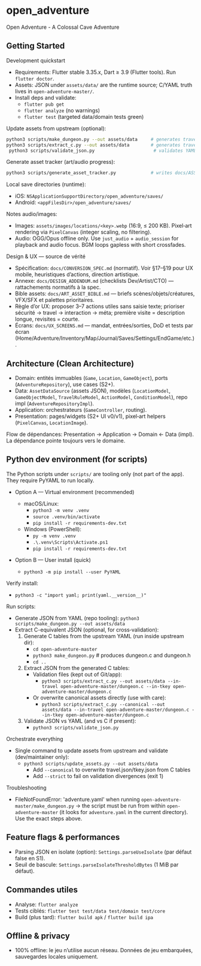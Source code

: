 # open_adventure

Open Adventure - A Colossal Cave Adventure

## Getting Started

Development quickstart

- Requirements: Flutter stable 3.35.x, Dart ≥ 3.9 (Flutter tools). Run `flutter doctor`.
- Assets: JSON under `assets/data/` are the runtime source; C/YAML truth lives in `open-adventure-master/`.
- Install deps and validate:
  - `flutter pub get`
  - `flutter analyze` (no warnings)
  - `flutter test` (targeted data/domain tests green)

Update assets from upstream (optional):

```bash
python3 scripts/make_dungeon.py --out assets/data     # generates travel.json + tkey.json
python3 scripts/extract_c.py --out assets/data        # generates travel_c.json + tkey_c.json (for validation)
 python3 scripts/validate_json.py                      # validates YAML → JSON consistency
```

Generate asset tracker (art/audio progress):

```bash
python3 scripts/generate_asset_tracker.py             # writes docs/ASSET_TRACKER.md
```

Local save directories (runtime):

- iOS: `NSApplicationSupportDirectory/open_adventure/saves/`
- Android: `<appFilesDir>/open_adventure/saves/`

Notes audio/images:

- Images: `assets/images/locations/<key>.webp` (16:9, ≤ 200 KB). Pixel‑art rendering via `PixelCanvas` (integer scaling, no filtering).
- Audio: OGG/Opus offline only. Use `just_audio` + `audio_session` for playback and audio focus. BGM loops gapless with short crossfades.

Design & UX — source de vérité

- Spécification: `docs/CONVERSION_SPEC.md` (normatif). Voir §17–§19 pour UX mobile, heuristiques d’actions, direction artistique.
- Annexe: `docs/DESIGN_ADDENDUM.md` (checklists Dev/Artist/CTO) — rattachements normatifs à la spec.
- Bible assets: `docs/ART_ASSET_BIBLE.md` — briefs scènes/objets/créatures, VFX/SFX et palettes prioritaires.
- Règle d’or UX: proposer 3–7 actions utiles sans saisie texte; prioriser sécurité → travel → interaction → méta; première visite = description longue, revisites = courte.
- Écrans: `docs/UX_SCREENS.md` — mandat, entrées/sorties, DoD et tests par écran (Home/Adventure/Inventory/Map/Journal/Saves/Settings/EndGame/etc.).

## Architecture (Clean Architecture)

- Domain: entités immuables (`Game`, `Location`, `GameObject`), ports (`AdventureRepository`), use cases (S2+).
- Data: `AssetDataSource` (assets JSON), modèles (`LocationModel`, `GameObjectModel`, `TravelRuleModel`, `ActionModel`, `ConditionModel`), repo impl (`AdventureRepositoryImpl`).
- Application: orchestrateurs (`GameController`, routing).
- Presentation: pages/widgets (S2+ UI v0/v1), pixel‑art helpers (`PixelCanvas`, `LocationImage`).

Flow de dépendances: Presentation → Application → Domain ← Data (impl). La dépendance pointe toujours vers le domaine.

## Python dev environment (for scripts)

The Python scripts under `scripts/` are tooling only (not part of the app). They require PyYAML to run locally.

- Option A — Virtual environment (recommended)
  - macOS/Linux:
    - `python3 -m venv .venv`
    - `source .venv/bin/activate`
    - `pip install -r requirements-dev.txt`
  - Windows (PowerShell):
    - `py -m venv .venv`
    - `.\.venv\Scripts\Activate.ps1`
    - `pip install -r requirements-dev.txt`

- Option B — User install (quick)
  - `python3 -m pip install --user PyYAML`

Verify install:

- `python3 -c "import yaml; print(yaml.__version__)"`

Run scripts:

- Generate JSON from YAML (repo tooling): `python3 scripts/make_dungeon.py --out assets/data`
- Extract C-equivalent JSON (optional, for cross‑validation):
  1) Generate C tables from the upstream YAML (run inside upstream dir):
     - `cd open-adventure-master`
     - `python3 make_dungeon.py`   # produces dungeon.c and dungeon.h
     - `cd ..`
  2) Extract JSON from the generated C tables:
     - Validation files (kept out of Git/app):
       - `python3 scripts/extract_c.py --out assets/data --in-travel open-adventure-master/dungeon.c --in-tkey open-adventure-master/dungeon.c`
     - Or overwrite canonical assets directly (use with care):
       - `python3 scripts/extract_c.py --canonical --out assets/data --in-travel open-adventure-master/dungeon.c --in-tkey open-adventure-master/dungeon.c`
  3) Validate JSON vs YAML (and vs C if present):
     - `python3 scripts/validate_json.py`

Orchestrate everything

- Single command to update assets from upstream and validate (dev/maintainer only):
  - `python3 scripts/update_assets.py --out assets/data`
    - Add `--canonical` to overwrite travel.json/tkey.json from C tables
    - Add `--strict` to fail on validation divergences (exit 1)

Troubleshooting

- FileNotFoundError: 'adventure.yaml' when running `open-adventure-master/make_dungeon.py` → the script must be run from within `open-adventure-master` (it looks for `adventure.yaml` in the current directory). Use the exact steps above.

## Feature flags & performances

- Parsing JSON en isolate (option): `Settings.parseUseIsolate` (par défaut false en S1).
- Seuil de bascule: `Settings.parseIsolateThresholdBytes` (1 MiB par défaut).

## Commandes utiles

- Analyse: `flutter analyze`
- Tests ciblés: `flutter test test/data test/domain test/core`
- Build (plus tard): `flutter build apk` / `flutter build ipa`

## Offline & privacy

- 100% offline: le jeu n’utilise aucun réseau. Données de jeu embarquées, sauvegardes locales uniquement.
